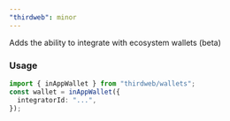 ```yaml
---
"thirdweb": minor
---
```


Adds the ability to integrate with ecosystem wallets (beta)

### Usage

```ts
import { inAppWallet } from "thirdweb/wallets";
const wallet = inAppWallet({
  integratorId: "...",
});
```
